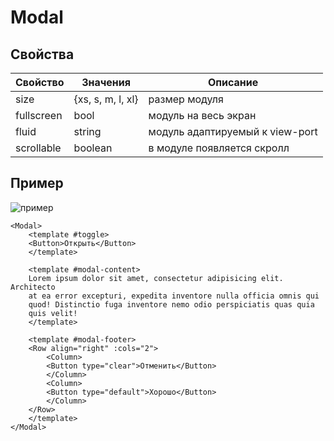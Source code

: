 # Modal

## Свойства

| Свойство   | Значения          | Описание                        |
| ---------- | ----------------- | ------------------------------- |
| size       | {xs, s, m, l, xl} | размер модуля                   |
| fullscreen | bool              | модуль на весь экран            |
| fluid      | string            | модуль адаптируемый к view-port |
| scrollable | boolean           | в модуле появляется скролл      |

## Пример

![пример](https://i.imgur.com/sDjBhnI.gif)

```vue
<Modal>
    <template #toggle>
    <Button>Открыть</Button>
    </template>

    <template #modal-content>
    Lorem ipsum dolor sit amet, consectetur adipisicing elit. Architecto
    at ea error excepturi, expedita inventore nulla officia omnis qui
    quod! Distinctio fuga inventore nemo odio perspiciatis quas quia
    quis velit!
    </template>

    <template #modal-footer>
    <Row align="right" :cols="2">
        <Column>
        <Button type="clear">Отменить</Button>
        </Column>
        <Column>
        <Button type="default">Хорошо</Button>
        </Column>
    </Row>
    </template>
</Modal>
```
